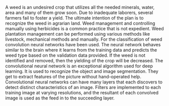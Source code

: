 
  A weed is an undesired crop that utilizes all the needed minerals, water, area and many of them grow soon. Due to inadequate laborers, several farmers fail to foster a yield. The ultimate intention of the plan is to recognize the weed in agrarian land. Weed management and controlling manually using herbicides is a common practice that is not expedient. Weed plantation management can be performed using various methods like livestock, mechanical methods and manually. For the classification of weed convolution neural networks have been used. The neural network behaves similar to the brain where it learns from the training data and predicts the weed type based on the validation data provided. If the weed is not identified and removed, then the yielding of the crop will be decreased. The convolutional neural network is an exceptional algorithm used for deep learning. It is used to recognize the object and image segmentation. They get to extract features of the picture without hand-operated help. Convolutional neural networks can have many layers that each discovers to detect distinct characteristics of an image. Filters are implemented to each training image at varying resolutions, and the resultant of each convolved image is used as the feed in to the succeeding layer.
